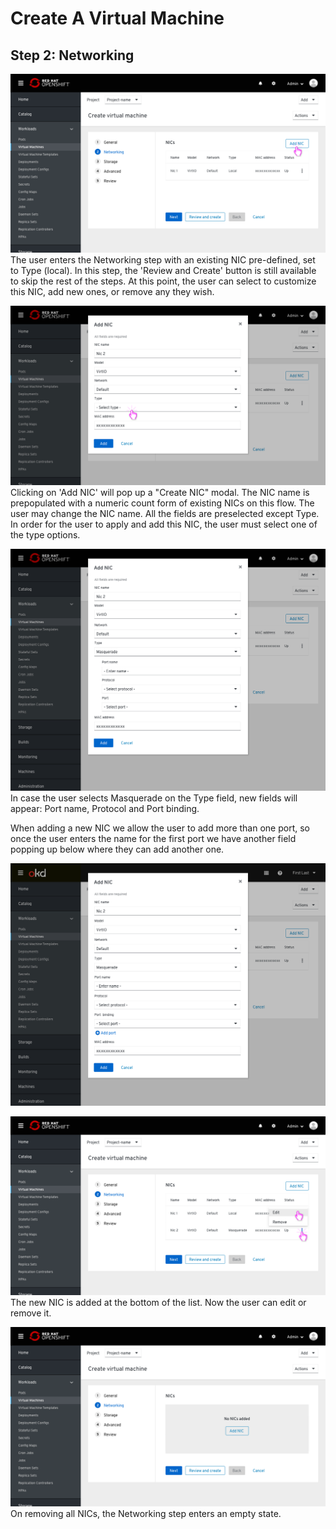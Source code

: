 # Create A Virtual Machine

## Step 2: Networking

![Default](img/3-00.png)
The user enters the Networking step with an existing NIC pre-defined, set to Type (local). In this step, the 'Review and Create' button is still available to skip the rest of the steps. At this point, the user can select to customize this NIC, add new ones, or remove any they wish.

![Adding NIC](img/3-01.png)
Clicking on 'Add NIC' will pop up a "Create NIC" modal. The NIC name is prepopulated with a numeric count form of existing NICs on this flow. The user may change the NIC name. All the fields are preselected except Type. In order for the user to apply and add this NIC, the user must select one of the type options.

![Type - Masquerade](img/3-02.png)
In case the user selects Masquerade on the Type field, new fields will appear: Port name, Protocol and Port binding.

When adding a new NIC we allow the user to add more than one port, so once the user enters the name for the first port we have another field popping up below where they can add another one.

![user can add more than one nic](img/3-03.png)

![NIC added](img/3-10.png)
The new NIC is added at the bottom of the list.
Now the user can edit or remove it.

![Empty state](img/3-20.png)
On removing all NICs, the Networking step enters an empty state.
